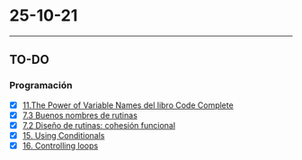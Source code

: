 # 25-10-21
---
## TO-DO
### Programación
- [x] [11.The Power of Variable Names del libro Code Complete](https://docs.google.com/document/d/1sypL_MjTXz66rUO_8jniD7QYTa0eJVNw/)
- [x] [7.3 Buenos nombres de rutinas](https://docs.google.com/document/d/1riGnPHjdgb2Q6XBV8ajUrauGupxrle4BQFRrepMF4Nc/)
- [x] [7.2 Diseño de rutinas: cohesión funcional](https://docs.google.com/document/d/1avp-6u91VGsprX2rin6QUzY5bKQoOoNhjZbbr1ulfJM/)
- [x] [15. Using Conditionals](https://docs.google.com/document/d/1bJJpOP1tRTZZcQMrjGYG7y5qWEItg0oUKATXNQNLS28/)
- [x] [16. Controlling loops](https://docs.google.com/document/d/1Rnkxy5knp-t-kopYW_XLSbvLyGMbPeXx63FopluuF1c/)